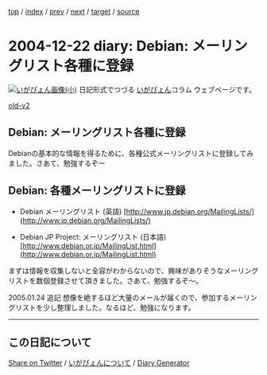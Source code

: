 [top](https://igapyon.github.io/diary/) 
 / [index](https://igapyon.github.io/diary/2004/index.html) 
 / [prev](https://igapyon.github.io/diary/2004/ig041218.html) 
 / [next](https://igapyon.github.io/diary/2004/ig041223.html) 
 / [target](https://igapyon.github.io/diary/2004/ig041222.html) 
 / [source](https://github.com/igapyon/diary/blob/gh-pages/2004/ig041222.html.src.md) 

2004-12-22 diary: Debian: メーリングリスト各種に登録
=====================================================================================================
[![いがぴょん画像(小)](https://igapyon.github.io/diary/images/iga200306s.jpg "いがぴょん")](https://igapyon.github.io/diary/memo/memoigapyon.html) 日記形式でつづる [いがぴょん](https://igapyon.github.io/diary/memo/memoigapyon.html)コラム ウェブページです。

[old-v2](ig041222-orig.html)

## Debian: メーリングリスト各種に登録

Debianの基本的な情報を得るために、各種公式メーリングリストに登録してみました。さあて、勉強するぞー


## Debian: 各種メーリングリストに登録

* Debian メーリングリスト (英語)
  [http://www.jp.debian.org/MailingLists/](http://www.jp.debian.org/MailingLists/)
  
* Debian JP Project: メーリングリスト (日本語)
  [http://www.debian.or.jp/MailingList.html](http://www.debian.or.jp/MailingList.html)

まずは情報を収集しないと全容がわからないので、興味がありそうなメーリングリストを数個登録させて頂きました。さあて、勉強するぞ～。

2005.01.24 追記 想像を絶するほど大量のメールが届くので、参加するメーリングリストを少し整理しました。なるほど、勉強になります。

----------------------------------------------------------------------------------------------------

## この日記について

[Share on Twitter](https://twitter.com/intent/tweet?hashtags=igapyon%2Cdiary%2C%E3%81%84%E3%81%8C%E3%81%B4%E3%82%87%E3%82%93&text=Debian%3A+%E3%83%A1%E3%83%BC%E3%83%AA%E3%83%B3%E3%82%B0%E3%83%AA%E3%82%B9%E3%83%88%E5%90%84%E7%A8%AE%E3%81%AB%E7%99%BB%E9%8C%B2&url=https%3A%2F%2Figapyon.github.io%2Fdiary%2F2004%2Fig041222.html) / [いがぴょんについて](https://igapyon.github.io/diary/memo/memoigapyon.html) / [Diary Generator](https://github.com/igapyon/igapyonv3)
